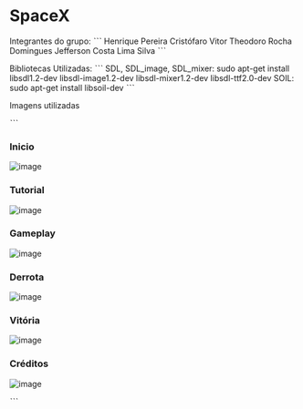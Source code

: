 # SpaceX
 
Integrantes do grupo:
ˋˋˋ
Henrique Pereira Cristófaro
Vitor Theodoro Rocha Domingues
Jefferson Costa Lima Silva
 ˋˋˋ
 
Bibliotecas Utilizadas:
ˋˋˋ
SDL, SDL_image, SDL_mixer: 
	sudo apt-get install libsdl1.2-dev libsdl-image1.2-dev libsdl-mixer1.2-dev libsdl-ttf2.0-dev 
SOIL: 
	sudo apt-get install libsoil-dev 
 ˋˋˋ
 
 Imagens utilizadas
 
 ˋˋˋ
 <h3>Inicio</h3>

![image](https://user-images.githubusercontent.com/72466642/110223248-35b27400-7eb5-11eb-8ace-bd9fc2916566.png)

 <h3>Tutorial</h3>

![image](https://user-images.githubusercontent.com/72466642/110223855-9641b100-7eb5-11eb-86df-4c0edca63415.png)

 <h3>Gameplay</h3>

![image](https://user-images.githubusercontent.com/72466642/110223867-b5404300-7eb5-11eb-8e1c-0d31a1cfb479.png)

<h3>Derrota</h3>

![image](https://user-images.githubusercontent.com/72466642/110223871-bffad800-7eb5-11eb-8ca5-b38a69d3f86d.png)

<h3>Vitória</h3>

![image](https://user-images.githubusercontent.com/72466642/110223892-e15bc400-7eb5-11eb-99c6-7bcb1f13bc14.png)

<h3>Créditos</h3>

![image](https://user-images.githubusercontent.com/72466642/110223896-ea4c9580-7eb5-11eb-8324-ac6fc58a8e3b.png)

ˋˋˋ












